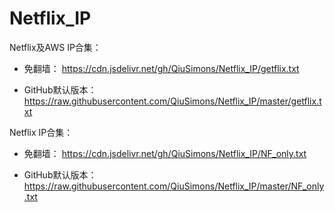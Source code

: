 # Netflix_IP

Netflix及AWS IP合集：

* 免翻墙：
https://cdn.jsdelivr.net/gh/QiuSimons/Netflix_IP/getflix.txt

* GitHub默认版本：
https://raw.githubusercontent.com/QiuSimons/Netflix_IP/master/getflix.txt

Netflix IP合集：

* 免翻墙：
https://cdn.jsdelivr.net/gh/QiuSimons/Netflix_IP/NF_only.txt

* GitHub默认版本：
https://raw.githubusercontent.com/QiuSimons/Netflix_IP/master/NF_only.txt

